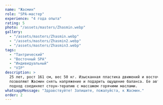 ```yaml
---
name: "Жасмин"
role: "SPA-мастер"
experience: "4 года опыта"
rating: 5
photo: "/assets/masters/Zhasmin.webp"
gallery:
  - "/assets/masters/Zhasmin.webp"
  - "/assets/masters/Zhasmin2.webp"
  - "/assets/masters/Zhasmin3.webp"
tags:
  - "Тантрический"
  - "Восточный SPA"
  - "Индивидуальный"
  - "VIP"
description: >
  25 лет, рост 161 см, вес 50 кг. Изысканная пластика движений и восточные техники
  позволяют Жасмин снять напряжение и подарить ощущение баланса. Ее авторский
  подход соединяет стоун-терапию с массажем горячими маслами.
whatsappMessage: "Здравствуйте! Запишите, пожалуйста, к Жасмин."
order: 2
---
```

